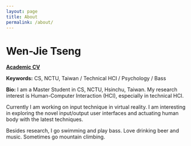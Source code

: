 ```yaml
---
layout: page
title: About
permalink: /about/
---
```


# Wen-Jie Tseng
<a href="http://wenjietseng.github.io/documents/WJT_CV.pdf"><b>Academic CV</b></a>

**Keywords:** CS, NCTU, Taiwan / Technical HCI / Psychology / Bass

**Bio:** I am a Master Student in CS, NCTU, Hsinchu, Taiwan. My research interest is Human-Computer Interaction (HCI), especially in technical HCI.

Currently I am working on input technique in virtual reality. I am interesting in exploring the novel input/output user interfaces and actuating human body with the latest techniques.

Besides research, I go swimming and play bass. Love drinking beer and music. Sometimes go mountain climbing.